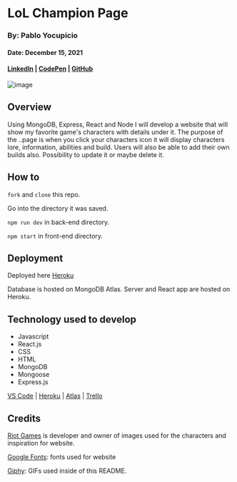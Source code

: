 # LoL Champion Page

### By: Pablo Yocupicio

#### Date: December 15, 2021

#### [LinkedIn](https://www.linkedin.com/in/pabloey/) | [CodePen](https://codepen.io/Pabloey/) | [GitHub](https://github.com/Pabloey)

![image](https://media.giphy.com/media/l0K43RPRCJ5BQIUJW/giphy.gif)

## Overview

Using MongoDB, Express, React and Node I will develop a website that will show my favorite game's characters with details under it. The purpose of the ..page is when you click your characters icon it will display characters lore, information, abilities and build. Users will also be able to add their own builds also. Possibility to update it or maybe delete it.

## How to

`fork` and `clone` this repo.

Go into the directory it was saved.

`npm run dev` in back-end directory.

`npm start` in front-end directory.

## Deployment

Deployed here [Heroku]()

Database is hosted on MongoDB Atlas.
Server and React app are hosted on Heroku.

## Technology used to develop

- Javascript
- React.js
- CSS
- HTML
- MongoDB
- Mongoose
- Express.js

[VS Code](https://code.visualstudio.com/) | [Heroku](https://www.heroku.com/) | [Atlas](https://www.mongodb.com/atlas/database) | [Trello](https://trello.com/b/oFRd1OTh/character-website)

## Credits

[Riot Games](https://www.riotgames.com/) is developer and owner of images used for the characters and inspiration for website.

[Google Fonts](https://fonts.google.com/): fonts used for website

[Giphy](https://giphy.com/): GIFs used inside of this README.
